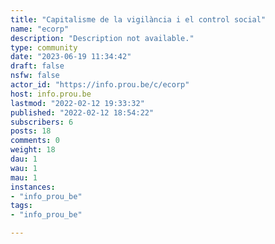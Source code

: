 ```yaml
---
title: "Capitalisme de la vigilància i el control social" 
name: "ecorp"
description: "Description not available."
type: community
date: "2023-06-19 11:34:42"
draft: false
nsfw: false
actor_id: "https://info.prou.be/c/ecorp"
host: info.prou.be
lastmod: "2022-02-12 19:33:32"
published: "2022-02-12 18:54:22"
subscribers: 6
posts: 18
comments: 0
weight: 18
dau: 1
wau: 1
mau: 1
instances:
- "info_prou_be"
tags: 
- "info_prou_be"

---
```

